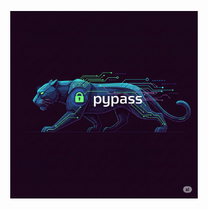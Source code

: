 <p align="center">
  <img src="https://github.com/CyberPanther232/pypass/blob/master/pypass_logo_mini.png" alt="Description" width="300"/>
</p>
